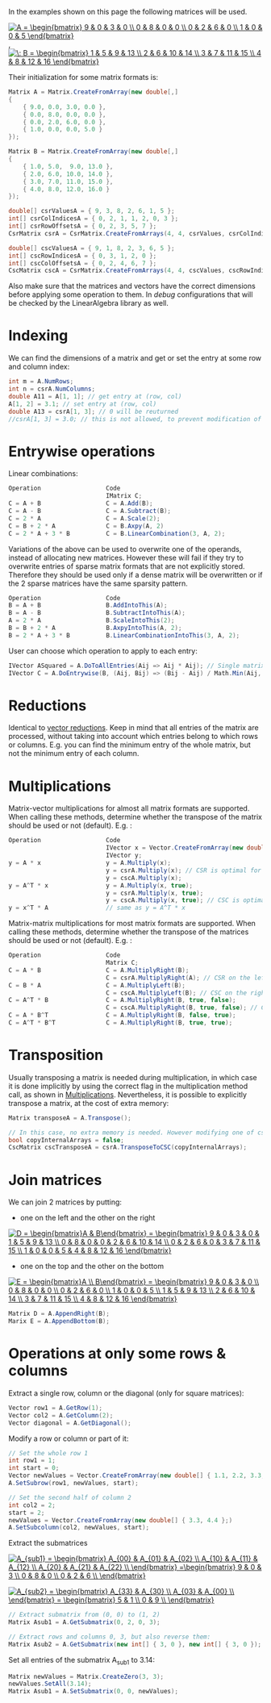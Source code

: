 In the examples shown on this page the following matrices will be used. 

<a href="https://www.codecogs.com/eqnedit.php?latex=A&space;=&space;\begin{bmatrix}&space;9&space;&&space;0&space;&&space;3&space;&&space;0&space;\\&space;0&space;&&space;8&space;&&space;0&space;&&space;0&space;\\&space;0&space;&&space;2&space;&&space;6&space;&&space;0&space;\\&space;1&space;&&space;0&space;&&space;0&space;&&space;5&space;\end{bmatrix}" target="_blank"><img src="https://latex.codecogs.com/gif.latex?A&space;=&space;\begin{bmatrix}&space;9&space;&&space;0&space;&&space;3&space;&&space;0&space;\\&space;0&space;&&space;8&space;&&space;0&space;&&space;0&space;\\&space;0&space;&&space;2&space;&&space;6&space;&&space;0&space;\\&space;1&space;&&space;0&space;&&space;0&space;&&space;5&space;\end{bmatrix}" title="A = \begin{bmatrix} 9 & 0 & 3 & 0 \\ 0 & 8 & 0 & 0 \\ 0 & 2 & 6 & 0 \\ 1 & 0 & 0 & 5 \end{bmatrix}" /></a>, 
<a href="https://www.codecogs.com/eqnedit.php?latex=\:&space;B&space;=&space;\begin{bmatrix}&space;1&space;&&space;5&space;&&space;9&space;&&space;13&space;\\&space;2&space;&&space;6&space;&&space;10&space;&&space;14&space;\\&space;3&space;&&space;7&space;&&space;11&space;&&space;15&space;\\&space;4&space;&&space;8&space;&&space;12&space;&&space;16&space;\end{bmatrix}" target="_blank"><img src="https://latex.codecogs.com/gif.latex?\:&space;B&space;=&space;\begin{bmatrix}&space;1&space;&&space;5&space;&&space;9&space;&&space;13&space;\\&space;2&space;&&space;6&space;&&space;10&space;&&space;14&space;\\&space;3&space;&&space;7&space;&&space;11&space;&&space;15&space;\\&space;4&space;&&space;8&space;&&space;12&space;&&space;16&space;\end{bmatrix}" title="\: B = \begin{bmatrix} 1 & 5 & 9 & 13 \\ 2 & 6 & 10 & 14 \\ 3 & 7 & 11 & 15 \\ 4 & 8 & 12 & 16 \end{bmatrix}" /></a>

Their initialization for some matrix formats is:
```csharp
Matrix A = Matrix.CreateFromArray(new double[,] 
{
    { 9.0, 0.0, 3.0, 0.0 },
    { 0.0, 8.0, 0.0, 0.0 },
    { 0.0, 2.0, 6.0, 0.0 },
    { 1.0, 0.0, 0.0, 5.0 }
});

Matrix B = Matrix.CreateFromArray(new double[,] 
{
    { 1.0, 5.0,  9.0, 13.0 },
    { 2.0, 6.0, 10.0, 14.0 },
    { 3.0, 7.0, 11.0, 15.0 },
    { 4.0, 8.0, 12.0, 16.0 }
});

double[] csrValuesA = { 9, 3, 8, 2, 6, 1, 5 };
int[] csrColIndicesA = { 0, 2, 1, 1, 2, 0, 3 };
int[] csrRowOffsetsA = { 0, 2, 3, 5, 7 };
CsrMatrix csrA = CsrMatrix.CreateFromArrays(4, 4, csrValues, csrColIndices, csrRowOffsets, true);

double[] cscValuesA = { 9, 1, 8, 2, 3, 6, 5 };
int[] cscRowIndicesA = { 0, 3, 1, 2, 0 };
int[] cscColOffsetsA = { 0, 2, 4, 6, 7 };
CscMatrix cscA = CsrMatrix.CreateFromArrays(4, 4, cscValues, cscRowIndicesA, cscColOffsetsA, true);
```

Also make sure that the matrices and vectors have the correct dimensions before applying some operation to them. In *debug* configurations that will be checked by the LinearAlgebra library as well.

# Indexing
We can find the dimensions of a matrix and get or set the entry at some row and column index:
```csharp
int m = A.NumRows;
int n = csrA.NumColumns;
double A11 = A[1, 1]; // get entry at (row, col)
A[1, 2] = 3.1; // set entry at (row, col)
double A13 = csrA[1, 3]; // 0 will be reuturned
//csrA[1, 3] = 3.0; // this is not allowed, to prevent modification of zero entries
 ```

# Entrywise operations
Linear combinations:
```csharp
Operation                  Code
                           IMatrix C;
C = A + B				   C = A.Add(B);
C = A - B                  C = A.Subtract(B);
C = 2 * A                  C = A.Scale(2);
C = B + 2 * A              C = B.Axpy(A, 2)
C = 2 * A + 3 * B          C = B.LinearCombination(3, A, 2);
```
Variations of the above can be used to overwrite one of the operands, instead of allocating new matrices. However these will fail if they try to overwrite entries of sparse matrix formats that are not explicitly stored. Therefore they should be used only if a dense matrix will be overwritten or if the 2 sparse matrices have the same sparsity pattern.
```csharp
Operation                  Code
B = A + B                  B.AddIntoThis(A);
B = A - B                  B.SubtractIntoThis(A);
A = 2 * A                  B.ScaleIntoThis(2);
B = B + 2 * A              B.AxpyIntoThis(A, 2);
B = 2 * A + 3 * B          B.LinearCombinationIntoThis(3, A, 2);
```

User can choose which operation to apply to each entry:
```csharp
IVector ASquared = A.DoToAllEntries(Aij => Aij * Aij); // Single matrix: ASquared[i, j] = A[i, j] * A[i, j]
IVector C = A.DoEntrywise(B, (Aij, Bij) => (Bij - Aij) / Math.Min(Aij, 0.1)); // Between 2 matrices: C[i, j] = (B[i, j] - A[i, j]) / min(A[i, j], 0.1)
```

# Reductions
Identical to [vector reductions](vectors.md#Reductions). Keep in mind that all entries of the matrix are processed, without taking into account which entries belong to which rows or columns. E.g. you can find the minimum entry of the whole matrix, but not the minimum entry of each column.

# Multiplications
Matrix-vector multiplications for almost all matrix formats are supported. When calling these methods, determine whether the transpose of the matrix should be used or not (default). E.g. :
```csharp
Operation                  Code
                           IVector x = Vector.CreateFromArray(new double[] { 1.1, 2.2, 3.3, 4.4 });
                           IVector y;
y = A * x                  y = A.Multiply(x);
                           y = csrA.Multiply(x); // CSR is optimal for untransposed multiplications
                           y = cscA.Multiply(x);
y = A^T * x                y = A.Multiply(x, true);
                           y = csrA.Multiply(x, true); 
                           y = cscA.Multiply(x, true); // CSC is optimal for transposed multiplications
y = x^T * A                // same as y = A^T * x
 ```

Matrix-matrix multiplications for most matrix formats are supported. When calling these methods, determine whether the transpose of the matrices should be used or not (default). E.g. :
```csharp
Operation                  Code
                           Matrix C;
C = A * B                  C = A.MultiplyRight(B);
                           C = csrA.MultiplyRight(A); // CSR on the left is optimal for untransposed multiplications
C = B * A                  C = A.MultiplyLeft(B);
                           C = cscA.MultiplyLeft(B); // CSC on the right is optimal for untransposed multiplications
C = A^T * B                C = A.MultiplyRight(B, true, false);
                           C = cscA.MultiplyRight(B, true, false); // CSC on the left is optimal for transposed multiplications
C = A * B^T                C = A.MultiplyRight(B, false, true);
C = A^T * B^T              C = A.MultiplyRight(B, true, true);
 ```

# Transposition
Usually transposing a matrix is needed during multiplication, in which case it is done implicitly by using the correct flag in the multiplication method call, as shown in [Multiplications](#Multiplications). Nevertheless, it is possible to explicitly transpose a matrix, at the cost of extra memory:
```csharp
Matrix transposeA = A.Transpose();

// In this case, no extra memory is needed. However modifying one of csrA, cscTransposeA will also modify the other.
bool copyInternalArrays = false;
CscMatrix cscTransposeA = csrA.TransposeToCSC(copyInternalArrays); 
 ```

# Join matrices
We can join 2 matrices by putting: 
- one on the left and the other on the right 

<a href="https://www.codecogs.com/eqnedit.php?latex=D&space;=&space;\begin{bmatrix}A&space;&&space;B\end{bmatrix}&space;=&space;\begin{bmatrix}&space;9&space;&&space;0&space;&&space;3&space;&&space;0&space;&&space;1&space;&&space;5&space;&&space;9&space;&&space;13&space;\\&space;0&space;&&space;8&space;&&space;0&space;&&space;0&space;&&space;2&space;&&space;6&space;&&space;10&space;&&space;14&space;\\&space;0&space;&&space;2&space;&&space;6&space;&&space;0&space;&&space;3&space;&&space;7&space;&&space;11&space;&&space;15&space;\\&space;1&space;&&space;0&space;&&space;0&space;&&space;5&space;&&space;4&space;&&space;8&space;&&space;12&space;&&space;16&space;\end{bmatrix}" target="_blank"><img src="https://latex.codecogs.com/gif.latex?D&space;=&space;\begin{bmatrix}A&space;&&space;B\end{bmatrix}&space;=&space;\begin{bmatrix}&space;9&space;&&space;0&space;&&space;3&space;&&space;0&space;&&space;1&space;&&space;5&space;&&space;9&space;&&space;13&space;\\&space;0&space;&&space;8&space;&&space;0&space;&&space;0&space;&&space;2&space;&&space;6&space;&&space;10&space;&&space;14&space;\\&space;0&space;&&space;2&space;&&space;6&space;&&space;0&space;&&space;3&space;&&space;7&space;&&space;11&space;&&space;15&space;\\&space;1&space;&&space;0&space;&&space;0&space;&&space;5&space;&&space;4&space;&&space;8&space;&&space;12&space;&&space;16&space;\end{bmatrix}" title="D = \begin{bmatrix}A & B\end{bmatrix} = \begin{bmatrix} 9 & 0 & 3 & 0 & 1 & 5 & 9 & 13 \\ 0 & 8 & 0 & 0 & 2 & 6 & 10 & 14 \\ 0 & 2 & 6 & 0 & 3 & 7 & 11 & 15 \\ 1 & 0 & 0 & 5 & 4 & 8 & 12 & 16 \end{bmatrix}" /></a>

- one on the top and the other on the bottom

<a href="https://www.codecogs.com/eqnedit.php?latex=E&space;=&space;\begin{bmatrix}A&space;\\&space;B\end{bmatrix}&space;=&space;\begin{bmatrix}&space;9&space;&&space;0&space;&&space;3&space;&&space;0&space;\\&space;0&space;&&space;8&space;&&space;0&space;&&space;0&space;\\&space;0&space;&&space;2&space;&&space;6&space;&&space;0&space;\\&space;1&space;&&space;0&space;&&space;0&space;&&space;5&space;\\&space;1&space;&&space;5&space;&&space;9&space;&&space;13&space;\\&space;2&space;&&space;6&space;&&space;10&space;&&space;14&space;\\&space;3&space;&&space;7&space;&&space;11&space;&&space;15&space;\\&space;4&space;&&space;8&space;&&space;12&space;&&space;16&space;\end{bmatrix}" target="_blank"><img src="https://latex.codecogs.com/gif.latex?E&space;=&space;\begin{bmatrix}A&space;\\&space;B\end{bmatrix}&space;=&space;\begin{bmatrix}&space;9&space;&&space;0&space;&&space;3&space;&&space;0&space;\\&space;0&space;&&space;8&space;&&space;0&space;&&space;0&space;\\&space;0&space;&&space;2&space;&&space;6&space;&&space;0&space;\\&space;1&space;&&space;0&space;&&space;0&space;&&space;5&space;\\&space;1&space;&&space;5&space;&&space;9&space;&&space;13&space;\\&space;2&space;&&space;6&space;&&space;10&space;&&space;14&space;\\&space;3&space;&&space;7&space;&&space;11&space;&&space;15&space;\\&space;4&space;&&space;8&space;&&space;12&space;&&space;16&space;\end{bmatrix}" title="E = \begin{bmatrix}A \\ B\end{bmatrix} = \begin{bmatrix} 9 & 0 & 3 & 0 \\ 0 & 8 & 0 & 0 \\ 0 & 2 & 6 & 0 \\ 1 & 0 & 0 & 5 \\ 1 & 5 & 9 & 13 \\ 2 & 6 & 10 & 14 \\ 3 & 7 & 11 & 15 \\ 4 & 8 & 12 & 16 \end{bmatrix}" /></a>


```csharp
Matrix D = A.AppendRight(B);
Marix E = A.AppendBottom(B);
 ```

# Operations at only some rows & columns
Extract a single row, column or the diagonal (only for square matrices):
```csharp
Vector row1 = A.GetRow(1);
Vector col2 = A.GetColumn(2);
Vector diagonal = A.GetDiagonal();
 ```

 Modify a row or column or part of it:
 ```csharp
// Set the whole row 1
int row1 = 1;
int start = 0;
Vector newValues = Vector.CreateFromArray(new double[] { 1.1, 2.2, 3.3, 4.4 };)
A.SetSubrow(row1, newValues, start);

// Set the second half of column 2
int col2 = 2;
start = 2;
newValues = Vector.CreateFromArray(new double[] { 3.3, 4.4 };)
A.SetSubcolumn(col2, newValues, start);
 ```

 Extract the submatrices

 <a href="https://www.codecogs.com/eqnedit.php?latex=A_{sub1}&space;=&space;\begin{bmatrix}&space;A_{00}&space;&&space;A_{01}&space;&&space;A_{02}&space;\\&space;A_{10}&space;&&space;A_{11}&space;&&space;A_{12}&space;\\&space;A_{20}&space;&&space;A_{21}&space;&&space;A_{22}&space;\\&space;\end{bmatrix}&space;=\begin{bmatrix}&space;9&space;&&space;0&space;&&space;3&space;\\&space;0&space;&&space;8&space;&&space;0&space;\\&space;0&space;&&space;2&space;&&space;6&space;\\&space;\end{bmatrix}" target="_blank"><img src="https://latex.codecogs.com/gif.latex?A_{sub1}&space;=&space;\begin{bmatrix}&space;A_{00}&space;&&space;A_{01}&space;&&space;A_{02}&space;\\&space;A_{10}&space;&&space;A_{11}&space;&&space;A_{12}&space;\\&space;A_{20}&space;&&space;A_{21}&space;&&space;A_{22}&space;\\&space;\end{bmatrix}&space;=\begin{bmatrix}&space;9&space;&&space;0&space;&&space;3&space;\\&space;0&space;&&space;8&space;&&space;0&space;\\&space;0&space;&&space;2&space;&&space;6&space;\\&space;\end{bmatrix}" title="A_{sub1} = \begin{bmatrix} A_{00} & A_{01} & A_{02} \\ A_{10} & A_{11} & A_{12} \\ A_{20} & A_{21} & A_{22} \\ \end{bmatrix} =\begin{bmatrix} 9 & 0 & 3 \\ 0 & 8 & 0 \\ 0 & 2 & 6 \\ \end{bmatrix}" /></a>

<a href="https://www.codecogs.com/eqnedit.php?latex=A_{sub2}&space;=&space;\begin{bmatrix}&space;A_{33}&space;&&space;A_{30}&space;\\&space;A_{03}&space;&&space;A_{00}&space;\\&space;\end{bmatrix}&space;=&space;\begin{bmatrix}&space;5&space;&&space;1&space;\\&space;0&space;&&space;9&space;\\&space;\end{bmatrix}" target="_blank"><img src="https://latex.codecogs.com/gif.latex?A_{sub2}&space;=&space;\begin{bmatrix}&space;A_{33}&space;&&space;A_{30}&space;\\&space;A_{03}&space;&&space;A_{00}&space;\\&space;\end{bmatrix}&space;=&space;\begin{bmatrix}&space;5&space;&&space;1&space;\\&space;0&space;&&space;9&space;\\&space;\end{bmatrix}" title="A_{sub2} = \begin{bmatrix} A_{33} & A_{30} \\ A_{03} & A_{00} \\ \end{bmatrix} = \begin{bmatrix} 5 & 1 \\ 0 & 9 \\ \end{bmatrix}" /></a>

 ```csharp
// Extract submatrix from (0, 0) to (1, 2)
Matrix Asub1 = A.GetSubmatrix(0, 2, 0, 3);

// Extract rows and columns 0, 3, but also reverse them:
Matrix Asub2 = A.GetSubmatrix(new int[] { 3, 0 }, new int[] { 3, 0 });
 ```

Set all entries of the submatrix A<sub>sub1</sub> to 3.14:

```csharp
Matrix newValues = Matrix.CreateZero(3, 3);
newValues.SetAll(3.14);
Matrix Asub1 = A.SetSubmatrix(0, 0, newValues);
 ```